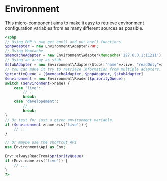 # Environment

This micro-component aims to make it easy to retrieve environment configuration
variables from as many different sources as possible.

```php
<?php
// Using PHP's own get_env() and put_env() functions.
$phpAdapter = new Environment\Adapter\PHP;
// Using Memcache.
$memcacheAdapter = new Environment\Adapter\Memcache('127.0.0.1:11211');
// Using an array as stub.
$stubAdapter = new Environment\Adapter\Stub(["name"=>live, "readOnly"=>false]);
// You can make it try to retrieve information from multiple adapters.
$priorityQueue = [$memcacheAdapter, $phpAdapter, $stubAdapter]
$environment = new Environment\Reader($priorityQueue);
switch ($environment->name) {
    case 'live':
        // ...
        break;
    case 'developement':
        // ...
        break;
}
// Or test for just a given environment variable.
if ($environment->name->is('live')) {
    // ...
}

// Or maybe use the shortcut API
use Environment\Api as Env;

Env::alwaysReadFrom($priorityQueue);
if (Env::name->is('live')) {
    // ...
}
?>
```